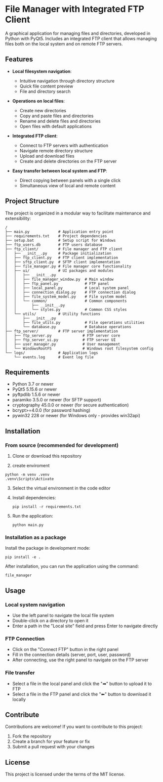 # File Manager with Integrated FTP Client

A graphical application for managing files and directories, developed in Python with PyQt5. Includes an integrated FTP client that allows managing files both on the local system and on remote FTP servers.

## Features

- **Local filesystem navigation**:
  - Intuitive navigation through directory structure
  - Quick file content preview
  - File and directory search

- **Operations on local files**:
  - Create new directories
  - Copy and paste files and directories
  - Rename and delete files and directories
  - Open files with default applications

- **Integrated FTP client**:
  - Connect to FTP servers with authentication
  - Navigate remote directory structure
  - Upload and download files
  - Create and delete directories on the FTP server

- **Easy transfer between local system and FTP**:
  - Direct copying between panels with a single click
  - Simultaneous view of local and remote content

## Project Structure

The project is organized in a modular way to facilitate maintenance and extensibility:

```
/
├── main.py             # Application entry point
├── requirements.txt    # Project dependencies
├── setup.bat           # Setup script for Windows
├── ftp_users.db        # FTP users database
├── ftp_client/         # File manager and FTP client
│   ├── __init__.py     # Package initialization
│   ├── ftp_client.py   # FTP client implementation
│   ├── sftp_client.py  # SFTP client implementation
│   ├── file_manager.py # File manager core functionality
│   ├── ui/             # UI packages and modules
│   │   ├── __init__.py
│   │   ├── file_manager_window.py  # Main window
│   │   ├── ftp_panel.py            # FTP panel
│   │   ├── local_panel.py          # Local system panel
│   │   ├── connection_dialog.py    # FTP connection dialog
│   │   ├── file_system_model.py    # File system model
│   │   └── common/                 # Common components
│   │       ├── __init__.py
│   │       └── styles.py           # Common CSS styles
│   └── utils/          # Utility functions
│       ├── __init__.py
│       ├── file_utils.py           # File operations utilities
│       └── database.py             # Database operations
├── ftp_server/         # FTP server implementation
│   ├── ftp_server.py              # FTP server core
│   ├── ftp_server_ui.py           # FTP server UI
│   ├── user_manager.py            # User management
│   └── WindowsRootFS              # Windows root filesystem config
└── logs/               # Application logs
    └── events.log      # Event log file
```

## Requirements

- Python 3.7 or newer
- PyQt5 5.15.6 or newer
- pyftpdlib 1.5.6 or newer
- paramiko 3.5.0 or newer (for SFTP support)
- cryptography 45.0.0 or newer (for secure authentication)
- bcrypt>=4.0.0 (for password hashing)
- pywin32 228 or newer (for Windows only - provides win32api)

## Installation

### From source (recommended for development)

1. Clone or download this repository

2. create enviroment
``` 
python -m venv .venv
.venv\Scripts\Activate
```
3. Select the virtual environment in the code editor

4. Install dependencies:
    ```
   pip install -r requirements.txt
   ```
5. Run the application:
   ```
   python main.py
   ```

### Installation as a package


Install the package in development mode:
   ```
   pip install -e .
   ```

After installation, you can run the application using the command:
```
file_manager
```
## Usage

### Local system navigation
- Use the left panel to navigate the local file system
- Double-click on a directory to open it
- Enter a path in the "Local site" field and press Enter to navigate directly

### FTP Connection
- Click on the "Connect FTP" button in the right panel
- Fill in the connection details (server, port, user, password)
- After connecting, use the right panel to navigate on the FTP server

### File transfer
- Select a file in the local panel and click the "➡" button to upload it to FTP
- Select a file in the FTP panel and click the "⬅" button to download it locally

## Contribute

Contributions are welcome! If you want to contribute to this project:

1. Fork the repository
2. Create a branch for your feature or fix
3. Submit a pull request with your changes

## License

This project is licensed under the terms of the MIT license. 